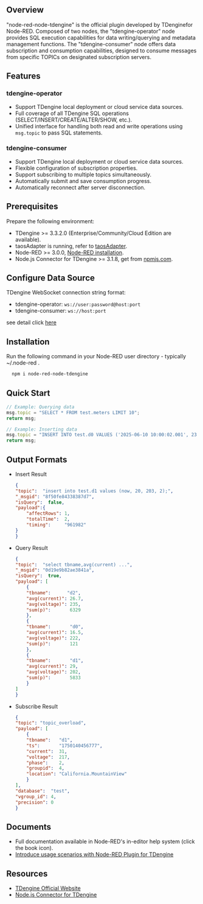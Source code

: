 ## Overview
"node-red-node-tdengine"​ is the official plugin developed by ​TDengine​ for Node-RED. Composed of two nodes, the "tdengine-operator"​ node provides SQL execution capabilities for data writing/querying and metadata management functions. The ​"tdengine-consumer"​ node offers data subscription and consumption capabilities, designed to consume messages from specific TOPICs on designated subscription servers.

## Features

### tdengine-operator
- Support TDengine local deployment or cloud service data sources. 
- Full coverage of all TDengine SQL operations (SELECT/INSERT/CREATE/ALTER/SHOW, etc.).
- Unified interface for handling both read and write operations using `msg.topic` to pass SQL statements.

### tdengine-consumer
- Support TDengine local deployment or cloud service data sources. 
- Flexible configuration of subscription properties. 
- Support subscribing to multiple topics simultaneously.
- Automatically submit and save consumption progress. 
- Automatically reconnect after server disconnection. 


## Prerequisites

Prepare the following environment:
- TDengine >= 3.3.2.0  (Enterprise/Community/Cloud Edition are available).
- taosAdapter is running, refer to [taosAdapter](https://docs.tdengine.com/tdengine-reference/components/taosadapter/).
- Node-RED >= 3.0.0, [Node-RED installation](https://nodered.org/docs/getting-started/).
- Node.js Connector for TDengine >= 3.1.8, get from [npmjs.com](https://www.npmjs.com/package/@tdengine/websocket).


## Configure Data Source
  TDengine WebSocket connection string format:
   - tdengine-operator: `ws://user:password@host:port`
   - tdengine-consumer: `ws://host:port`

  see detail click [here](https://docs.tdengine.com/tdengine-reference/client-libraries/node/#url-specification)

 ## Installation
Run the following command in your Node-RED user directory - typically ~/.node-red .
 ``` bash
   npm i node-red-node-tdengine
 ```

 ## Quick Start

 ``` javascript
 // Example: Querying data
msg.topic = "SELECT * FROM test.meters LIMIT 10";
return msg;

// Example: Inserting data
msg.topic = "INSERT INTO test.d0 VALUES ('2025-06-10 10:00:02.001', 23.5, 220, 3)";
return msg;
 ```

 ## Output Formats

- Insert Result
    ``` json
    {
    "topic":  "insert into test.d1 values (now, 20, 203, 2);",
    "_msgid": "8f50fe84338387d7",
    "isQuery":  false,
    "payload":{
        "affectRows": 1,
        "totalTime":  2,
        "timing":     "961982"
    }
    }
    ```

- Query Result
    ``` json
    {
    "topic":  "select tbname,avg(current) ...",
    "_msgid": "0d19e9b82ae3841a",
    "isQuery":  true,
    "payload": [
        {
        "tbname":      "d2",
        "avg(current)": 26.7,
        "avg(voltage)": 235,
        "sum(p)":       6329
        },
        {
        "tbname":       "d0",
        "avg(current)": 16.5,
        "avg(voltage)": 222,
        "sum(p)":       121
        },
        {
        "tbname":       "d1",
        "avg(current)": 29,
        "avg(voltage)": 202,
        "sum(p)":       5833
        }
    ]
    }
    ```

- Subscribe Result
    ``` json
    {
    "topic": "topic_overload",
    "payload": [
        {
        "tbname":   "d1",
        "ts":       "1750140456777",
        "current":  31,
        "voltage":  217,
        "phase":    2,
        "groupid":  4,
        "location": "California.MountainView"
        }
    ],
    "database":  "test",
    "vgroup_id": 4,
    "precision": 0
    }
    ```

## Documents

- Full documentation available in Node-RED's in-editor help system (click the book icon).
- [Introduce usage scenarios with Node-RED Plugin for TDengine](https://docs.tdengine.com/third-party/collection/NODE-RED/)

## Resources
- [TDengine Official Website](http://www.tdengine.com)
- [Node.js Connector for TDengine](https://docs.tdengine.com/tdengine-reference/client-libraries/node/)